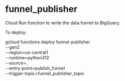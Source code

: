 # funnel_publisher
Cloud Run function to write the data funnel to BigQuery.

To deploy:

gcloud functions deploy funnel-publisher \
--gen2 \
--region=us-central1     \
--runtime=python312 \
--source=. \
--entry-point=publish_funnel \
--trigger-topic=funnel_publisher_topic
